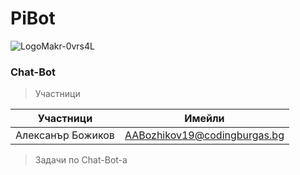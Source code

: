 # PiBot
![LogoMakr-0vrs4L](https://user-images.githubusercontent.com/63719298/108710690-131b7500-751d-11eb-977c-3fe90c4790fd.png)
### Chat-Bot

>Участници

Участници | Имейли
-------|------------
Алексанър Божиков | AABozhikov19@codingburgas.bg

>Задачи по Chat-Bot-a
